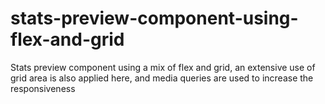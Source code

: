 # stats-preview-component-using-flex-and-grid
Stats preview component using a mix of flex and grid, an extensive use of grid area is also applied here, and media queries are used to increase the responsiveness
